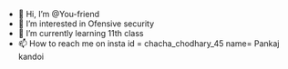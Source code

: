 - 👋 Hi, I’m @You-friend
- 👀 I’m interested in Ofensive security
- 🌱 I’m currently learning 11th class         
- 📫 How to reach me on insta id = chacha_chodhary_45 name= Pankaj kandoi

